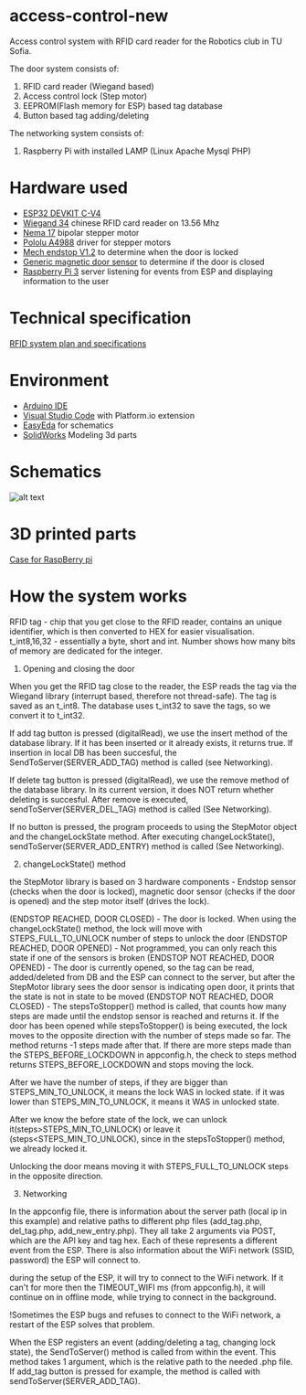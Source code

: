 # access-control-new
Access control system with RFID card reader for the Robotics club in TU Sofia.

The door system consists of:
1. RFID card reader (Wiegand based)
2. Access control lock (Step motor)
3. EEPROM(Flash memory for ESP) based tag database
4. Button based tag adding/deleting

The networking system consists of:
1. Raspberry Pi with installed LAMP (Linux Apache Mysql PHP)

# Hardware used

- [ESP32 DEVKIT C-V4](https://www.espressif.com/en/products/devkits/esp32-devkitc/overview)
- [Wiegand 34](https://www.banggood.com/Long-Range-RFID-Card-Reader-13_56MHZ125KHZ-Proximity-Card-Access-Control-Reader-Wiegand34-IP65-Waterproof-NFC-Reader-p-1534554.html) chinese RFID card reader on 13.56 Mhz
- [Nema 17](https://erelement.com/motori-reduktori/stepper-motor-12) bipolar stepper motor
- [Pololu A4988](https://erelement.com/motor-control/motor-driver-a4988) driver for stepper motors
- [Mech endstop V1.2](https://www.amazon.com/INCREWAY-Mechanical-Endstop-Printer-Makerbot/dp/B07JGFRSNJ) to determine when the door is locked
- [Generic magnetic door sensor](http://www.entrypass.net/w3v1/products/accessories/magnetic-door-sensor) to determine if the door is closed
- [Raspberry Pi 3](https://www.raspberrypi.org/products/raspberry-pi-3-model-b) server listening for events from ESP and displaying information to the user

# Technical specification 
[RFID system plan and specifications](https://docs.google.com/document/d/1yX86LziYzrwqBx-fCvdq2RcesHaJ3FzYKwYy3UPbjlI)

# Environment

- [Arduino IDE](https://www.arduino.cc/en/Main/Software)
- [Visual Studio Code](https://code.visualstudio.com/download) with Platform.io extension
- [EasyEda](https://easyeda.com/page/download) for schematics
- [SolidWorks](https://www.solidworks.com/) Modeling 3d parts

# Schematics

![alt text](https://cdn.discordapp.com/attachments/332861936926588929/834723029325709312/Schematic_test-access-control_2021-04-22_12-30-51.png)

# 3D printed parts

[Case for RaspBerry pi](https://www.thingiverse.com/thing:922740)

# How the system works

RFID tag - chip that you get close to the RFID reader, contains an unique identifier, which is then converted to HEX for easier visualisation.
t_int8,16,32 - essentially a byte, short and int. Number shows how many bits of memory are dedicated for the integer.

1. Opening and closing the door

When you get the RFID tag close to the reader, the ESP reads the tag via the Wiegand library (interrupt based, therefore not thread-safe). The tag is saved as an t_int8. The database uses t_int32 to save the tags, so we convert it to t_int32.

If add tag button is pressed (digitalRead), we use the insert method of the database library. If it has been inserted or it already exists, it returns true. If insertion in local DB has been succesful, the SendToServer(SERVER_ADD_TAG) method is called (see Networking).

If delete tag button is pressed (digitalRead), we use the remove method of the database library. In its current version, it does NOT return whether deleting is succesful. After remove is executed, sendToServer(SERVER_DEL_TAG) method is called (See Networking).

If no button is pressed, the program proceeds to using the StepMotor object and the changeLockState method. After executing changeLockState(), sendToServer(SERVER_ADD_ENTRY) method is called (See Networking).


2. changeLockState() method

the StepMotor library is based on 3 hardware components - Endstop sensor (checks when the door is locked), magnetic door sensor (checks if the door is opened) and the step motor itself (drives the lock).

(ENDSTOP REACHED, DOOR CLOSED) - The door is locked. When using the changeLockState() method, the lock will move with STEPS_FULL_TO_UNLOCK number of steps to unlock the door
(ENDSTOP REACHED, DOOR OPENED) - Not programmed, you can only reach this state if one of the sensors is broken
(ENDSTOP NOT REACHED, DOOR OPENED) - The door is currently opened, so the tag can be read, added/deleted from DB and the ESP can connect to the server, but after the StepMotor library sees the door sensor is indicating open door, it prints that the state is not in state to be moved
(ENDSTOP NOT REACHED, DOOR CLOSED) - The stepsToStopper() method is called, that counts how many steps are made until the endstop sensor is reached and returns it. 
If the door has been opened while stepsToStopper() is being executed, the lock moves to the opposite direction with the number of steps made so far. The method returns -1 steps made after that.
If there are more steps made than the STEPS_BEFORE_LOCKDOWN in appconfig.h, the check to steps method returns STEPS_BEFORE_LOCKDOWN and stops moving the lock.

After we have the number of steps, if they are bigger than STEPS_MIN_TO_UNLOCK, it means the lock WAS in locked state. if it was lower than STEPS_MIN_TO_UNLOCK, it means it WAS in unlocked state.

After we know the before state of the lock, we can unlock it(steps>STEPS_MIN_TO_UNLOCK) or leave it (steps<STEPS_MIN_TO_UNLOCK), since in the stepsToStopper() method, we already locked it.

Unlocking the door means moving it with STEPS_FULL_TO_UNLOCK steps in the opposite direction.



3. Networking

In the appconfig file, there is information about the server path (local ip in this example) and relative paths to different php files (add_tag.php, del_tag.php, add_new_entry.php). They all take 2 arguments via POST, which are the API key and tag hex. Each of these represents a different event from the ESP. There is also information about the WiFi network (SSID, password) the ESP will connect to.

during the setup of the ESP, it will try to connect to the WiFi network. If it can't for more then the TIMEOUT_WIFI ms (from appconfig.h), it will continue on in offline mode, while trying to connect in the background.

!Sometimes the ESP bugs and refuses to connect to the WiFi network, a restart of the ESP solves that problem. 

When the ESP registers an event (adding/deleting a tag, changing lock state), the SendToServer() method is called from within the event. This method takes 1 argument, which is the relative path to the needed .php file. If add_tag button is pressed for example, the method is called with sendToServer(SERVER_ADD_TAG).


